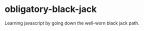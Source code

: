 obligatory-black-jack
=====================

Learning javascript by going down the well-worn black jack path.